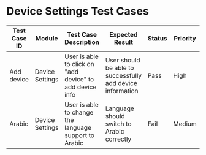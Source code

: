 
# Device Settings Test Cases

| Test Case ID   | Module         | Test Case Description                                               | Expected Result                                               | Status | Priority | Notes |
|----------------|----------------|---------------------------------------------------------------------|--------------------------------------------------------------|--------|----------|-------|
| Add device     | Device Settings | User is able to click on "add device" to add device info            | User should be able to successfully add device information    | Pass   | High     |       |
| Arabic         | Device Settings | User is able to change the language support to Arabic               | Language should switch to Arabic correctly                    | Fail   | Medium   | Issue observed in builds prior to 3.6.37 |
